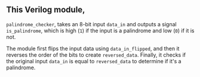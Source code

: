 ## This Verilog module, 

`palindrome_checker`, takes an 8-bit input `data_in` and outputs a signal `is_palindrome`, which is high (`1`) if the input is a palindrome and low (`0`) if it is not.

The module first flips the input data using `data_in_flipped`, and then it reverses the order of the bits to create `reversed_data`. Finally, it checks if the original input `data_in` is equal to `reversed_data` to determine if it's a palindrome.
